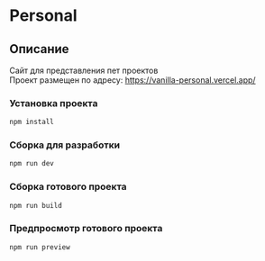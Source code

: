# Personal

## Описание

Сайт для представления пет проектов\
Проект размещен по адресу: https://vanilla-personal.vercel.app/

### Установка проекта

```sh
npm install
```

### Сборка для разработки

```sh
npm run dev
```

### Сборка готового проекта

```sh
npm run build
```

### Предпросмотр готового проекта

```sh
npm run preview
```
